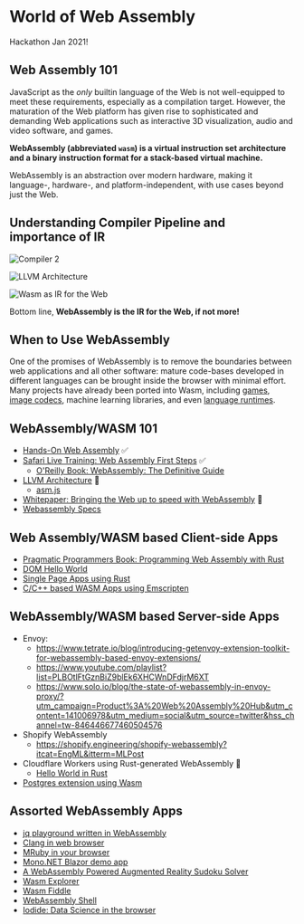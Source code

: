 # World of Web Assembly

Hackathon Jan 2021!

## Web Assembly 101

JavaScript as the _only_ builtin language of the Web is not well-equipped to meet these requirements, especially as a compilation target. However, the maturation of the Web platform has given rise to sophisticated and demanding Web applications such as interactive
3D visualization, audio and video software, and games.

**WebAssembly (abbreviated `wasm`) is a virtual instruction set architecture and a binary instruction format for a stack-based virtual machine.**

WebAssembly is an abstraction over modern hardware, making it language-, hardware-,
and platform-independent, with use cases beyond just the
Web.

## Understanding Compiler Pipeline and importance of IR

![Compiler 2](https://us-east-1-anand-files.s3.amazonaws.com/compiler-visual-1.png)

![LLVM Architecture](https://us-east-1-anand-files.s3.amazonaws.com/llvm-architecture.png)

![Wasm as IR for the Web](https://us-east-1-anand-files.s3.amazonaws.com/wasm-as-ir.png)

Bottom line, **WebAssembly is the IR for the Web, if not more!**

## When to Use WebAssembly

One of the promises of WebAssembly is to remove the boundaries between web applications and all other software: mature code-bases developed in different languages can be brought inside the browser with minimal effort. Many projects have already been ported into Wasm, including [games](http://wasm.continuation-labs.com/d3demo/), [image codecs](https://squoosh.app/), machine learning libraries, and even [language runtimes](https://ruby.dj/).

## WebAssembly/WASM 101

- [Hands-On Web Assembly](https://evilmartians.com/chronicles/hands-on-webassembly-try-the-basics) ✅
- [Safari Live Training: Web Assembly First Steps](https://learning.oreilly.com/live-training/courses/webassembly-first-steps/0636920430827/) ✅
  - [O'Reilly Book: WebAssembly: The Definitive Guide](https://learning.oreilly.com/library/view/webassembly-the-definitive/9781492089834/ch01.html#wasm_tdg:introduction)
- [LLVM Architecture](http://www.aosabook.org/en/llvm.html) 🚧
  - [asm.js](http://asmjs.org/)
- [Whitepaper: Bringing the Web up to speed with WebAssembly](https://dl.acm.org/doi/pdf/10.1145/3062341.3062363) 🚧
- [Webassembly Specs](https://webassembly.org/specs/)

## Web Assembly/WASM based Client-side Apps

- [Pragmatic Programmers Book: Programming Web Assembly with Rust](https://pragprog.com/titles/khrust/programming-webassembly-with-rust/)
- [DOM Hello World](https://rustwasm.github.io/docs/wasm-bindgen/examples/dom.html#cargotoml)
- [Single Page Apps using Rust](http://www.sheshbabu.com/posts/rust-wasm-yew-single-page-application/)
- [C/C++ based WASM Apps using Emscripten](https://emscripten.org/docs/getting_started/Tutorial.html)

## WebAssembly/WASM based Server-side Apps

- Envoy:
  - https://www.tetrate.io/blog/introducing-getenvoy-extension-toolkit-for-webassembly-based-envoy-extensions/
  - https://www.youtube.com/playlist?list=PLBOtlFtGznBiZ9blEk6XHCWnDFdjrM6XT
  - https://www.solo.io/blog/the-state-of-webassembly-in-envoy-proxy/?utm_campaign=Product%3A%20Web%20Assembly%20Hub&utm_content=141006978&utm_medium=social&utm_source=twitter&hss_channel=tw-846446677460504576
- Shopify WebAssembly
  - https://shopify.engineering/shopify-webassembly?itcat=EngML&itterm=MLPost
- Cloudflare Workers using Rust-generated WebAssembly 🚧
  - [Hello World in Rust](https://developers.cloudflare.com/workers/tutorials/hello-world-rust)
- [Postgres extension using Wasm](https://medium.com/wasmer/announcing-the-first-postgres-extension-to-run-webassembly-561af2cfcb1)

## Assorted WebAssembly Apps

- [jq playground written in WebAssembly](https://www.jqkungfu.com/)
- [Clang in web browser](https://tbfleming.github.io/cib/)
- [MRuby in your browser](https://ruby.dj/)
- [Mono.NET Blazor demo app](https://blazor-demo.github.io/Counter)
- [A WebAssembly Powered Augmented Reality Sudoku Solver](https://blog.scottlogic.com/2020/01/03/webassembly-sudoku-solver.html)
- [Wasm Explorer](http://mbebenita.github.io/WasmExplorer/)
- [Wasm Fiddle](https://wasdk.github.io/WasmFiddle/)
- [WebAssembly Shell](https://webassembly.sh/)
- [Iodide: Data Science in the browser](https://alpha.iodide.io/)
